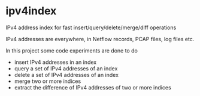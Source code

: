 ipv4index
=========

IPv4 address index for fast insert/query/delete/merge/diff operations

IPv4 addresses are everywhere, in Netflow records, PCAP files, log files etc.

In this project some code experiments are done to do

- insert IPv4 addresses in an index
- query a set of IPv4 addresses of an index
- delete a set of  IPv4 addresses of an index
- merge two or more  indices
- extract the difference of IPv4 addresses of two or more indices
